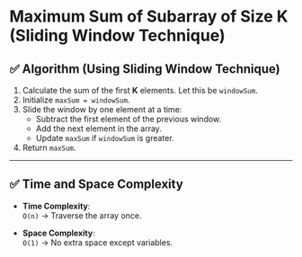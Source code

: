 # Maximum Sum of Subarray of Size K (Sliding Window Technique)

## ✅ Algorithm (Using Sliding Window Technique)

1. Calculate the sum of the first **K** elements. Let this be `windowSum`.
2. Initialize `maxSum = windowSum`.
3. Slide the window by one element at a time:
   - Subtract the first element of the previous window.
   - Add the next element in the array.
   - Update `maxSum` if `windowSum` is greater.
4. Return `maxSum`.

---

## ✅ Time and Space Complexity

- **Time Complexity**:  
  `O(n)` → Traverse the array once.

- **Space Complexity**:  
  `O(1)` → No extra space except variables.
